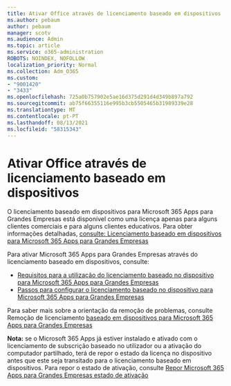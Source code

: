 ```yaml
---
title: Ativar Office através de licenciamento baseado em dispositivos
ms.author: pebaum
author: pebaum
manager: scotv
ms.audience: Admin
ms.topic: article
ms.service: o365-administration
ROBOTS: NOINDEX, NOFOLLOW
localization_priority: Normal
ms.collection: Adm_O365
ms.custom:
- "9001420"
- "3433"
ms.openlocfilehash: 725a0b757902e5ae16d375d291d4d349b897a792
ms.sourcegitcommit: ab75f66355116e995b3cb5505465b31989339e28
ms.translationtype: MT
ms.contentlocale: pt-PT
ms.lasthandoff: 08/13/2021
ms.locfileid: "58315343"
---
```

# <a name="activating-office-using-device-based-licensing"></a>Ativar Office através de licenciamento baseado em dispositivos

O licenciamento baseado em dispositivos para Microsoft 365 Apps para Grandes Empresas está disponível como uma licença apenas para alguns clientes comerciais e para alguns clientes educativos. Para obter informações detalhadas, [consulte: Licenciamento baseado em dispositivos para Microsoft 365 Apps para Grandes Empresas](https://docs.microsoft.com/deployoffice/device-based-licensing)

Para ativar Microsoft 365 Apps para Grandes Empresas através do licenciamento baseado em dispositivos, consulte:

- [Requisitos para a utilização do licenciamento baseado no dispositivo para Microsoft 365 Apps para Grandes Empresas](https://docs.microsoft.com/deployoffice/device-based-licensing#requirements-for-using-device-based-licensing-for-microsoft-365-apps-for-enterprise)
- [Passos para configurar o licenciamento baseado no dispositivo para Microsoft 365 Apps para Grandes Empresas](https://docs.microsoft.com/deployoffice/device-based-licensing#steps-to-configure-device-based-licensing-for-microsoft-365-apps-for-enterprise)

Para saber mais sobre a orientação da remoção de problemas, consulte Remoção de licenciamento [baseado em dispositivos para Microsoft 365 Apps para Grandes Empresas](https://docs.microsoft.com/deployoffice/device-based-licensing#troubleshoot-device-based-licensing-for-microsoft-365-apps-for-enterprise)

**Nota:** se o Microsoft 365 Apps já estiver instalado e ativado com o licenciamento de subscrição baseado no utilizador ou a ativação do computador partilhado, terá de repor o estado da licença no dispositivo antes que este seja transitado para o licenciamento baseado em dispositivos. Para repor o estado de ativação, consulte [Repor Microsoft 365 Apps para Grandes Empresas estado de ativação](https://docs.microsoft.com/office/troubleshoot/activation/reset-office-365-proplus-activation-state)
